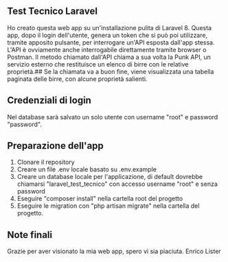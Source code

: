 ## Test Tecnico Laravel

Ho creato questa web app su un'installazione pulita di Laravel 8.
Questa app, dopo il login dell'utente, genera un token che si può poi utilizzare, tramite apposito pulsante, per interrogare un'API esposta dall'app stessa.
L'API è ovviamente anche interrogabile direttamente tramite browser o Postman.
Il metodo chiamato dall'API chiama a sua volta la Punk API, un servizio esterno che restituisce un elenco di birre con le relative proprietà.##
Se la chiamata va a buon fine, viene visualizzata una tabella paginata delle birre, con alcune proprietà salienti.

## Credenziali di login

Nel database sarà salvato un solo utente con username "root" e password "password".

## Preparazione dell'app

1. Clonare il repository
2. Creare un file .env locale basato su .env.example
3. Creare un database locale per l'applicazione, di default dovrebbe chiamarsi "laravel_test_tecnico" con accesso username "root" e senza password
4. Eseguire "composer install" nella cartella root del progetto
5. Eseguire le migration con "php artisan migrate" nella cartella del progetto.


## Note finali

Grazie per aver visionato la mia web app, spero vi sia piaciuta.
Enrico Lister
